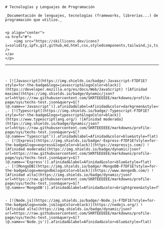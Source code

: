 
    # Tecnologías y Lenguajes de Programación

    _Documentación de lenguajes, tecnologías (frameworks, librerías...) de programación que utilizo._


    <p align="center">
    <a href="#">
        <img src="https://skillicons.dev/icons?i=solidity,ipfs,git,github,md,html,css,styledcomponents,tailwind,js,ts,mysql,mongodb,firebase,vercel,nextjs,nodejs,express,react,redux,threejs,py,bash,powershell,npm,vscode,ableton,discord&perline=14" />
    </a>
    </p>
***

<br>

    - [![Javascript](https://img.shields.io/badge/-Javascript-F7DF1E?style=for-the-badge&logo=javascript&logoColor=black)](https://developer.mozilla.org/es/docs/Web/JavaScript) ![Afinidad maxima](https://img.shields.io/badge/dynamic/json?url=https://raw.githubusercontent.com/SKRTEEEEEE/markdowns/profile-page/sys/techs-test.json&query=$[?(@.name=='Javascript')].afinidad&label=Afinidad&color=darkgreen&style=flat)
    ,- [![Typescript](https://img.shields.io/badge/-Typescript-F7DF1E?style=for-the-badge&logo=typescript&logoColor=black)](https://www.typescriptlang.org/) ![Afinidad moderada](https://img.shields.io/badge/dynamic/json?url=https://raw.githubusercontent.com/SKRTEEEEEE/markdowns/profile-page/sys/techs-test.json&query=$[?(@.name=='Typescript')].afinidad&label=Afinidad&color=blue&style=flat)
    ,- [![Express](https://img.shields.io/badge/-Express-F7DF1E?style=for-the-badge&logo=express&logoColor=black)](https://expressjs.com/) ![Afinidad moderada](https://img.shields.io/badge/dynamic/json?url=https://raw.githubusercontent.com/SKRTEEEEEE/markdowns/profile-page/sys/techs-test.json&query=$[?(@.name=='Express')].afinidad&label=Afinidad&color=blue&style=flat)
    ,- [![MongoDB](https://img.shields.io/badge/-MongoDB-F7DF1E?style=for-the-badge&logo=mongodb&logoColor=black)](https://www.mongodb.com/) ![Afinidad alta](https://img.shields.io/badge/dynamic/json?url=https://raw.githubusercontent.com/SKRTEEEEEE/markdowns/profile-page/sys/techs-test.json&query=$[?(@.name=='MongoDB')].afinidad&label=Afinidad&color=brightgreen&style=flat)
    

    - [![Node.js](https://img.shields.io/badge/-Node.js-F7DF1E?style=for-the-badge&logo=node.js&logoColor=black)](https://nodejs.org/) ![Afinidad alta](https://img.shields.io/badge/dynamic/json?url=https://raw.githubusercontent.com/SKRTEEEEEE/markdowns/profile-page/sys/techs-test.json&query=$[?(@.name=='Node.js')].afinidad&label=Afinidad&color=blue&style=flat)
    